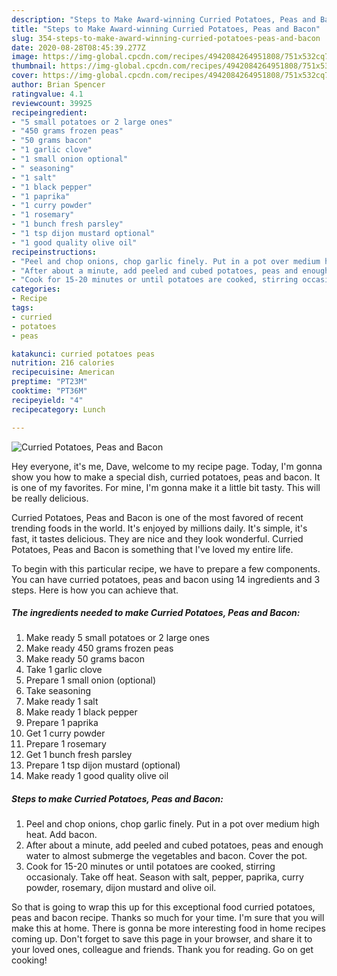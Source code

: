 ```yaml
---
description: "Steps to Make Award-winning Curried Potatoes, Peas and Bacon"
title: "Steps to Make Award-winning Curried Potatoes, Peas and Bacon"
slug: 354-steps-to-make-award-winning-curried-potatoes-peas-and-bacon
date: 2020-08-28T08:45:39.277Z
image: https://img-global.cpcdn.com/recipes/4942084264951808/751x532cq70/curried-potatoes-peas-and-bacon-recipe-main-photo.jpg
thumbnail: https://img-global.cpcdn.com/recipes/4942084264951808/751x532cq70/curried-potatoes-peas-and-bacon-recipe-main-photo.jpg
cover: https://img-global.cpcdn.com/recipes/4942084264951808/751x532cq70/curried-potatoes-peas-and-bacon-recipe-main-photo.jpg
author: Brian Spencer
ratingvalue: 4.1
reviewcount: 39925
recipeingredient:
- "5 small potatoes or 2 large ones"
- "450 grams frozen peas"
- "50 grams bacon"
- "1 garlic clove"
- "1 small onion optional"
- " seasoning"
- "1 salt"
- "1 black pepper"
- "1 paprika"
- "1 curry powder"
- "1 rosemary"
- "1 bunch fresh parsley"
- "1 tsp dijon mustard optional"
- "1 good quality olive oil"
recipeinstructions:
- "Peel and chop onions, chop garlic finely. Put in a pot over medium high heat. Add bacon."
- "After about a minute, add peeled and cubed potatoes, peas and enough water to almost submerge the vegetables and bacon. Cover the pot."
- "Cook for 15-20 minutes or until potatoes are cooked, stirring occasionaly. Take off heat. Season with salt, pepper, paprika, curry powder, rosemary, dijon mustard and olive oil."
categories:
- Recipe
tags:
- curried
- potatoes
- peas

katakunci: curried potatoes peas 
nutrition: 216 calories
recipecuisine: American
preptime: "PT23M"
cooktime: "PT36M"
recipeyield: "4"
recipecategory: Lunch

---
```



![Curried Potatoes, Peas and Bacon](https://img-global.cpcdn.com/recipes/4942084264951808/751x532cq70/curried-potatoes-peas-and-bacon-recipe-main-photo.jpg)

Hey everyone, it's me, Dave, welcome to my recipe page. Today, I'm gonna show you how to make a special dish, curried potatoes, peas and bacon. It is one of my favorites. For mine, I'm gonna make it a little bit tasty. This will be really delicious.

Curried Potatoes, Peas and Bacon is one of the most favored of recent trending foods in the world. It's enjoyed by millions daily. It's simple, it's fast, it tastes delicious. They are nice and they look wonderful. Curried Potatoes, Peas and Bacon is something that I've loved my entire life.




To begin with this particular recipe, we have to prepare a few components. You can have curried potatoes, peas and bacon using 14 ingredients and 3 steps. Here is how you can achieve that.

<!--inarticleads1-->

##### The ingredients needed to make Curried Potatoes, Peas and Bacon:

1. Make ready 5 small potatoes or 2 large ones
1. Make ready 450 grams frozen peas
1. Make ready 50 grams bacon
1. Take 1 garlic clove
1. Prepare 1 small onion (optional)
1. Take  seasoning
1. Make ready 1 salt
1. Make ready 1 black pepper
1. Prepare 1 paprika
1. Get 1 curry powder
1. Prepare 1 rosemary
1. Get 1 bunch fresh parsley
1. Prepare 1 tsp dijon mustard (optional)
1. Make ready 1 good quality olive oil




<!--inarticleads2-->

##### Steps to make Curried Potatoes, Peas and Bacon:

1. Peel and chop onions, chop garlic finely. Put in a pot over medium high heat. Add bacon.
1. After about a minute, add peeled and cubed potatoes, peas and enough water to almost submerge the vegetables and bacon. Cover the pot.
1. Cook for 15-20 minutes or until potatoes are cooked, stirring occasionaly. Take off heat. Season with salt, pepper, paprika, curry powder, rosemary, dijon mustard and olive oil.




So that is going to wrap this up for this exceptional food curried potatoes, peas and bacon recipe. Thanks so much for your time. I'm sure that you will make this at home. There is gonna be more interesting food in home recipes coming up. Don't forget to save this page in your browser, and share it to your loved ones, colleague and friends. Thank you for reading. Go on get cooking!
